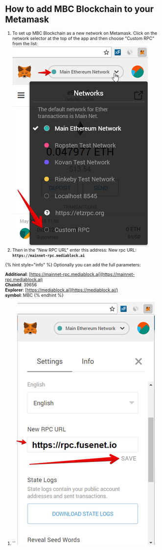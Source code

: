 # How to add MBC Blockchain to your Metamask

1. To set up MBC Blockchain as a new network on Metamask. Click on the network selector at the top of the app and then choose "Custom RPC" from the list:   ![](.gitbook/assets/etz1%20%281%29.png)  
2. Then in the "New RPC URL" enter this address: New rpc URL: **`https://mainnet-rpc.mediablock.ai`**

{% hint style="info" %}
Optionally you can add the full parameters:

**Additional**: [https://mainnet-rpc.mediablock.ai](https://mainnet-rpc.mediablock.ai)  
**ChainId**: 39656  
**Explorer**: [https://mediablock.ai](https://mediablock.ai/)  
**symbol**: MBC
{% endhint %}

1. **\`\`**![](.gitbook/assets/ez2.png)

